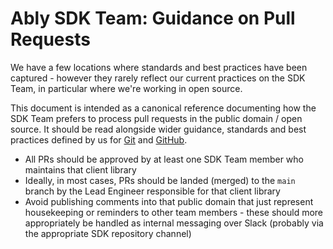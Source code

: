 # Ably SDK Team: Guidance on Pull Requests

We have a few locations where standards and best practices have been captured - however they rarely reflect our current practices on the SDK Team, in particular where we're working in open source.

This document is intended as a canonical reference documenting how the SDK Team prefers to process pull requests in the public domain / open source.
It should be read alongside wider guidance, standards and best practices defined by us for [Git](git.md) and [GitHub](github.md).

- All PRs should be approved by at least one SDK Team member who maintains that client library
- Ideally, in most cases, PRs should be landed (merged) to the `main` branch by the Lead Engineer responsible for that client library
- Avoid publishing comments into that public domain that just represent housekeeping or reminders to other team members - these should more appropriately be handled as internal messaging over Slack (probably via the appropriate SDK repository channel)
